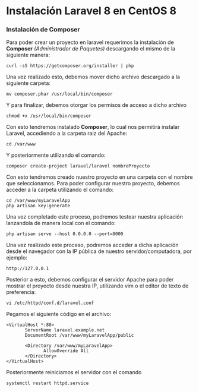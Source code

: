 
# Instalación Laravel 8 en CentOS 8

### Instalación de Composer

Para poder crear un proyecto en laravel requerimos la instalación de **Composer** *(Administrador de Paquetes)* descargando el mismo de la siguiente manera:

```
curl -sS https://getcomposer.org/installer | php
```

Una vez realizado esto, debemos mover dicho archivo descargado a la siguiente carpeta: 

```
mv composer.phar /usr/local/bin/composer
```

Y para finalizar, debemos otorgar los permisos de acceso a dicho archivo

```
chmod +x /usr/local/bin/composer
```

Con esto tendremos instalado **Composer**, lo cual nos permitirá instalar Laravel, accediendo a la carpeta raiz del Apache:
```
cd /var/www
```
Y posteriormente utilizando el comando:
```
composer create-project laravel/laravel nombreProyecto
```
Con esto tendremos creado nuestro proyecto en una carpeta con el nombre que seleccionamos. Para poder configurar nuestro proyecto, debemos acceder a la carpeta utilizando el comando:
```
cd /var/www/myLaravelApp
php artisan key:generate
```

Una vez completado este proceso, 	podremos testear nuestra aplicación lanzandola de manera local con el comando:

```
php artisan serve --host 0.0.0.0 --port=8000
```

Una vez realizado este proceso, podremos acceder a dicha aplicación desde el navegador con la IP pública de nuestro servidor/computadora, por ejemplo:
```
http://127.0.0.1
```
Posterior a esto, debemos configurar el servidor Apache para poder mostrar el proyecto desde nuestra IP, utilizando vim o el editor de texto de preferencia:

```
vi /etc/httpd/conf.d/laravel.conf
```

Pegamos el siguiente código en el archivo:

```
<VirtualHost *:80>
       ServerName laravel.example.net
       DocumentRoot /var/www/myLaravelApp/public

       <Directory /var/www/myLaravelApp>
              AllowOverride All
       </Directory>
</VirtualHost>
```

Posteriormente reiniciamos el servidor con el comando
```
systemctl restart httpd.service
```
